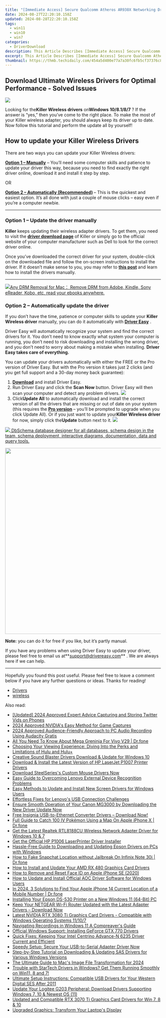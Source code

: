 ```yaml
---
title: "[Immediate Access] Secure Qualcomm Atheros AR938X Networking Drivers for Optimal Performance - Complimentary."
date: 2024-08-27T22:20:10.158Z
updated: 2024-08-28T22:20:10.158Z
tags:
  - win11
  - win10
  - win7
categories:
  - DriverDownload
description: This Article Describes [Immediate Access] Secure Qualcomm Atheros AR938X Networking Drivers for Optimal Performance - Complimentary.
excerpt: This Article Describes [Immediate Access] Secure Qualcomm Atheros AR938X Networking Drivers for Optimal Performance - Complimentary.
thumbnail: https://thmb.techidaily.com/454a5d400e77a7a30fc6fb5cf37376c887407a08a4d33d69cb3dc289d466caa6.jpg
---
```


## Download Ultimate Wireless Drivers for Optimal Performance - Solved Issues

![](https://images.drivereasy.com/wp-content/uploads/2019/06/image-436-1024x496.png)

 Looking for the**Killer Wireless drivers** on**Windows** **10/8.1/8/7** ? If the answer is “yes,” then you’ve come to the right place. To make the most of your Killer wireless adapter, you should always keep its driver up to date. Now follow this tutorial and perform the update all by yourself!

## How to update your Killer Wireless Drivers

There are two ways you can update your Killer Wireless drivers:

**[Option 1 – Manually](https://tools.techidaily.com/drivereasy/download/)**  – You’ll need some computer skills and patience to update your driver this way, because you need to find exactly the right driver online, download it and install it step by step.  

 OR  

**[Option 2 – Automatically (Recommended)](https://www.drivereasy.com/knowledge/solved-killer-wireless-drivers-download/#option2) [](https://tools.techidaily.com/drivereasy/download/)**  – This is the quickest and easiest option. It’s all done with just a couple of mouse clicks – easy even if you’re a computer newbie.

---

### Option 1 – Update the driver manually

**Killer** keeps updating their wireless adapter drivers. To get them, you need to visit the **[driver download page](https://support.killernetworking.com/knowledge-base/installing-drivers-using-device-manager/)**  of Killer or simply go to the official website of your computer manufacturer such as Dell to look for the correct driver online.

 Once you’ve downloaded the correct driver for your system, double-click on the downloaded file and follow the on-screen instructions to install the driver. If it doesn’t make sense to you, you may refer to **[this post](https://tools.techidaily.com/drivereasy/download/)**  and learn how to install the drivers manually.

---

<!-- affiliate ads begin -->
<a href="https://secure.2checkout.com/order/checkout.php?PRODS=4600114&QTY=1&AFFILIATE=108875&CART=1"><img src="https://www.epubor.com/images/drm-removal-feature2.png" border="0">Any DRM Removal for Mac： Remove DRM from Adobe, Kindle, Sony eReader, Kobo, etc, read your ebooks anywhere.</a>
<!-- affiliate ads end -->
### Option 2 – Automatically update the driver

 If you don’t have the time, patience or computer skills to update your **Killer Wireless driver** manually, you can do it automatically with **[Driver Easy](https://tools.techidaily.com/drivereasy/download/)**  .

 Driver Easy will automatically recognize your system and find the correct drivers for it. You don’t need to know exactly what system your computer is running, you don’t need to risk downloading and installing the wrong driver, and you don’t need to worry about making a mistake when installing. **Driver Easy takes care of everything.**

 You can update your drivers automatically with either the FREE or the Pro version of Driver Easy. But with the Pro version it takes just 2 clicks (and you get full support and a 30-day money back guarantee):

1. **[Download](https://tools.techidaily.com/drivereasy/download/)**  and install Driver Easy.
2. Run Driver Easy and click the **Scan Now** button. Driver Easy will then scan your computer and detect any problem drivers. ![](https://images.drivereasy.com/wp-content/uploads/2019/06/image-420.png)
3. Click**Update All** to automatically download and install the correct version of all the drivers that are missing or out of date on your system (this requires the **[Pro version](https://tools.techidaily.com/drivereasy/download/)**  – you’ll be prompted to upgrade when you click Update All). Or if you just want to update your**Killer Wireless driver** for now, simply click the**Update**  button next to it. ![](https://images.drivereasy.com/wp-content/uploads/2019/06/image-418.png)
<!-- affiliate ads begin -->
<a href="https://shop.dbschema.com/order/checkout.php?PRODS=19867419&QTY=1&AFFILIATE=108875&CART=1"> <img src="https://secure.avangate.com/images/merchant/176b22bab4e94a28619ca2433b2ef241/products/1_icon256.png" border="0">
DbSchema database designer for all databases, schema design in the team, schema deployment, interactive diagrams, documentation, data and query tools. </a>
<!-- affiliate ads end -->

<!-- affiliate ads begin -->
<a href="https://turtlebeacheu.sjv.io/c/5597632/1996818/23722" target="_top" id="1996818"><img src="//a.impactradius-go.com/display-ad/23722-1996818" border="0" alt="" width="600" height="600"/></a><img height="0" width="0" src="https://imp.pxf.io/i/5597632/1996818/23722" style="position:absolute;visibility:hidden;" border="0" />
<!-- affiliate ads end -->
**Note:** you can do it for free if you like, but it’s partly manual.

 If you have any problems when using Driver Easy to update your driver, please feel free to email us at**<support@drivereasy.com>** . We are always here if we can help.

---

 Hopefully you found this post useful. Please feel free to leave a comment below if you have any further questions or ideas. Thanks for reading!

* [Drivers](https://tools.techidaily.com/drivereasy/download/)
* [wireless](https://tools.techidaily.com/drivereasy/download/)

<ins class="adsbygoogle"
     style="display:block"
     data-ad-format="autorelaxed"
     data-ad-client="ca-pub-7571918770474297"
     data-ad-slot="1223367746"></ins>



<ins class="adsbygoogle"
     style="display:block"
     data-ad-client="ca-pub-7571918770474297"
     data-ad-slot="8358498916"
     data-ad-format="auto"
     data-full-width-responsive="true"></ins>

<span class="atpl-alsoreadstyle">Also read:</span>
<div><ul>
<li><a href="https://twitter-clips.techidaily.com/updated-2024-approved-expert-advice-capturing-and-storing-twitter-vids-on-phones/"><u>[Updated] 2024 Approved  Expert Advice  Capturing and Storing Twitter Vids on Phones</u></a></li>
<li><a href="https://remote-screen-capture.techidaily.com/2024-approved-nvidias-easy-method-for-game-captures/"><u>2024 Approved  NVIDIA's Easy Method for Game Captures</u></a></li>
<li><a href="https://voice-adjusting.techidaily.com/2024-approved-audience-friendly-approach-to-pc-audio-recording-using-audacity-gratis/"><u>2024 Approved Audience-Friendly Approach to PC Audio Recording Using Audacity Gratis</u></a></li>
<li><a href="https://change-location.techidaily.com/all-you-need-to-know-about-mega-greninja-for-vivo-v29-drfone-by-drfone-virtual-android/"><u>All You Need To Know About Mega Greninja For Vivo V29 | Dr.fone</u></a></li>
<li><a href="https://tech-renaissance.techidaily.com/choosing-your-viewing-experience-diving-into-the-perks-and-limitations-of-hulu-and-huluplus/"><u>Choosing Your Viewing Experience: Diving Into the Perks and Limitations of Hulu and Hulu+</u></a></li>
<li><a href="https://driver-download.techidaily.com/creative-sound-blaster-drivers-download-and-update-for-windows-10/"><u>Creative Sound Blaster Drivers Download & Update for Windows 10</u></a></li>
<li><a href="https://driver-download.techidaily.com/download-and-install-the-latest-version-of-hp-laserjet-p1007-printer-drivers/"><u>Download & Install the Latest Version of HP LaserJet P1007 Printer Drivers</u></a></li>
<li><a href="https://driver-download.techidaily.com/1722970642460-download-steelseriess-custom-mouse-drivers-now/"><u>Download SteelSeries's Custom Mouse Drivers Now</u></a></li>
<li><a href="https://driver-download.techidaily.com/easy-guide-to-overcoming-lenovo-external-device-recognition-problems/"><u>Easy Guide to Overcoming Lenovo External Device Recognition Problems</u></a></li>
<li><a href="https://driver-download.techidaily.com/easy-methods-to-update-and-install-new-screen-drivers-for-windows-users/"><u>Easy Methods to Update and Install New Screen Drivers for Windows Users</u></a></li>
<li><a href="https://driver-download.techidaily.com/effortless-fixes-for-lenovos-usb-connection-challenges/"><u>Effortless Fixes for Lenovo's USB Connection Challenges</u></a></li>
<li><a href="https://driver-download.techidaily.com/ensure-smooth-operation-of-your-canon-mg3000-by-downloading-the-new-driver-update-now/"><u>Ensure Smooth Operation of Your Canon MG3000 by Downloading the New Driver Update Now</u></a></li>
<li><a href="https://driver-download.techidaily.com/free-insignia-usb-to-ethernet-converter-drivers-download-now/"><u>Free Insignia USB-to-Ethernet Converter Drivers – Download Now!</u></a></li>
<li><a href="https://ios-pokemon-go.techidaily.com/full-guide-to-catch-100-iv-pokemon-using-a-map-on-apple-iphone-x-drfone-by-drfone-virtual-ios/"><u>Full Guide to Catch 100 IV Pokémon Using a Map On Apple iPhone X | Dr.fone</u></a></li>
<li><a href="https://driver-download.techidaily.com/get-the-latest-realtek-rtl8188cu-wireless-network-adapter-driver-for-windows-10-and-7/"><u>Get the Latest Realtek RTL8188CU Wireless Network Adapter Driver for Windows 10 & 7</u></a></li>
<li><a href="https://driver-download.techidaily.com/get-the-official-hp-p1006-laserprinter-driver-installer/"><u>Get the Official HP P1006 LaserPrinter Driver Installer</u></a></li>
<li><a href="https://driver-download.techidaily.com/hassle-free-guide-to-downloading-and-updating-epson-drivers-on-pcs-with-windows/"><u>Hassle-Free Guide to Downloading and Updating Epson Drivers on PCs with Windows</u></a></li>
<li><a href="https://location-social.techidaily.com/how-to-fake-snapchat-location-without-jailbreak-on-infinix-note-30i-drfone-by-drfone-virtual-android/"><u>How to Fake Snapchat Location without Jailbreak On Infinix Note 30i | Dr.fone</u></a></li>
<li><a href="https://driver-download.techidaily.com/how-to-install-and-update-your-amd-rx-480-graphics-card-drivers/"><u>How to Install and Update Your AMD RX 480 Graphics Card Drivers</u></a></li>
<li><a href="https://ios-unlock.techidaily.com/how-to-remove-and-reset-face-id-on-apple-iphone-se-2020-by-drfone-ios/"><u>How to Remove and Reset Face ID on Apple iPhone SE (2020)</u></a></li>
<li><a href="https://driver-download.techidaily.com/how-to-update-and-install-official-aoc-driver-software-for-windows-users/"><u>How to Update and Install Official AOC Driver Software for Windows Users</u></a></li>
<li><a href="https://ios-location-track.techidaily.com/in-2024-3-solutions-to-find-your-apple-iphone-14-current-location-of-a-mobile-number-drfone-by-drfone-virtual-ios/"><u>In 2024, 3 Solutions to Find Your Apple iPhone 14 Current Location of a Mobile Number | Dr.fone</u></a></li>
<li><a href="https://driver-download.techidaily.com/installing-your-epson-ds-530-printer-on-a-new-windows-11-64-bit-pc/"><u>Installing Your Epson DS-530 Printer on a New Windows 11 (64-Bit) PC</u></a></li>
<li><a href="https://driver-download.techidaily.com/1722954931424-keep-your-netgear-wi-fi-router-updated-with-the-latest-adapter-drivers-download-now/"><u>Keep Your NETGEAR Wi-Fi Router Updated with the Latest Adapter Drivers – Download Now</u></a></li>
<li><a href="https://driver-download.techidaily.com/latest-nvidia-rtx-3080-ti-graphics-card-drivers-compatible-with-windows-operating-systems-11107/"><u>Latest NVIDIA RTX 3080 Ti Graphics Card Drivers - Compatible with Windows Operating Systems 11/10/7</u></a></li>
<li><a href="https://desktop-recording.techidaily.com/navigating-recordings-in-windows-11-a-compreayers-guide/"><u>Navigating Recordings in Windows 11  A Compreayer's Guide</u></a></li>
<li><a href="https://driver-download.techidaily.com/official-windows-support-installing-geforce-gtx-770-drivers/"><u>Official Windows Support: Installing GeForce GTX 770 Drivers</u></a></li>
<li><a href="https://driver-download.techidaily.com/quick-fixes-keeping-your-intel-centrino-advance-n-6235-driver-current-and-efficient/"><u>Quick Fixes: Keeping Your Intel Centrino Advance-N 6235 Driver Current and Efficient</u></a></li>
<li><a href="https://driver-download.techidaily.com/speedy-setup-secure-your-usb-to-serial-adapter-driver-now/"><u>Speedy Setup: Secure Your USB-to-Serial Adapter Driver Now</u></a></li>
<li><a href="https://driver-download.techidaily.com/step-by-step-tutorial-on-downloading-and-updating-sas-drivers-for-various-windows-versions/"><u>Step-by-Step Tutorial on Downloading & Updating SAS Drivers for Various Windows Versions</u></a></li>
<li><a href="https://video-screen-grab.techidaily.com/the-ultimate-guide-to-macs-image-file-transformation-for-2024/"><u>The Ultimate Guide to Mac's Image File Transformation for 2024</u></a></li>
<li><a href="https://driver-download.techidaily.com/1722963188007-trouble-with-startech-drivers-in-windows-get-them-running-smoothly-on-win11-8-and-7/"><u>Trouble with StarTech Drivers in Windows? Get Them Running Smoothly on Win11, 8 and 7!</u></a></li>
<li><a href="https://win-amazing.techidaily.com/ultimate-setup-instructions-compatible-usb-drivers-for-your-western-digital-ses-after-2011/"><u>Ultimate Setup Instructions: Compatible USB Drivers for Your Western Digital SES After 2011</u></a></li>
<li><a href="https://driver-download.techidaily.com/update-your-logitee-g203-peripheral-download-drivers-supporting-windows-7-10-and-newest-os-11/"><u>Update Your Logitee G203 Peripheral: Download Drivers Supporting Windows 7, 10 & Newest OS (11)</u></a></li>
<li><a href="https://driver-download.techidaily.com/updated-and-compatible-rtx-3070-ti-graphics-card-drivers-for-win-7-8-and-10/"><u>Updated and Compatible RTX 3070 Ti Graphics Card Drivers for Win 7, 8 & 10</u></a></li>
<li><a href="https://buynow-reviews.techidaily.com/upgraded-graphics-transform-your-laptops-display/"><u>Upgraded Graphics: Transform Your Laptop's Display</u></a></li>
</ul></div>
